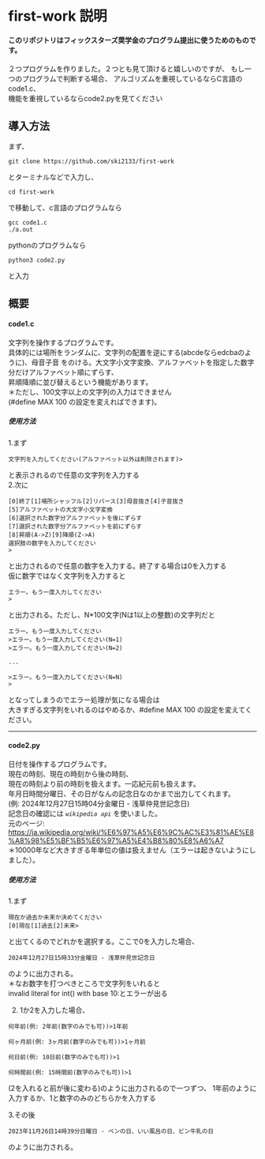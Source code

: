 # first-work  説明
#### このリポジトリはフィックスターズ奨学金のプログラム提出に使うためのものです。
２つプログラムを作りました。２つとも見て頂けると嬉しいのですが、
もし一つのプログラムで判断する場合、
アルゴリズムを重視しているならC言語のcode1.c、  
機能を重視しているならcode2.pyを見てください

## 導入方法
まず、
```
git clone https://github.com/ski2133/first-work
```
とターミナルなどで入力し、
```
cd first-work
```
で移動して、c言語のプログラムなら
```
gcc code1.c
./a.out
```
pythonのプログラムなら
```
python3 code2.py
```
と入力  

## 概要
#### code1.c
文字列を操作するプログラムです。  
具体的には場所をランダムに、文字列の配置を逆にする(abcdeならedcbaのように)、母音子音
をのける。大文字小文字変換、アルファベットを指定した数字分だけアルファベット順にずらす、  
昇順降順に並び替えるという機能があります。  
＊ただし、100文字以上の文字列の入力はできません  
(#define MAX 100 の設定を変えればできます)。
##### 使用方法
1.まず
```
文字列を入力してください(アルファベット以外は削除されます)>    
```
と表示されるので任意の文字列を入力する  
2.次に
```
[0]終了[1]場所シャッフル[2]リバース[3]母音抜き[4]子音抜き
[5]アルファベットの大文字小文字変換
[6]選択された数字分アルファベットを後にずらす
[7]選択された数字分アルファベットを前にずらす
[8]昇順(A->Z)[9]降順(Z->A)
選択肢の数字を入力してください
>
```
と出力されるので任意の数字を入力する。終了する場合は0を入力する  
仮に数字ではなく文字列を入力すると
```
エラー。もう一度入力してください
>
```
と出力される。ただし、N*100文字(Nは1以上の整数)の文字列だと
```
エラー。もう一度入力してください
>エラー。もう一度入力してください(N=1)
>エラー。もう一度入力してください(N=2)

...

>エラー。もう一度入力してください(N=N)
>
```
となってしまうのでエラー処理が気になる場合は  
大きすぎる文字列をいれるのはやめるか、#define MAX 100 の設定を変えてください。  

---

#### code2.py
日付を操作するプログラムです。  
現在の時刻、現在の時刻から後の時刻、  
現在の時刻より前の時刻を扱えます。一応紀元前も扱えます。  
年月日時間分曜日、その日がなんの記念日なのかまで出力してくれます。  
(例: 2024年12月27日15時04分金曜日 - 浅草仲見世記念日)  
記念日の確認には
*`wikipedia api`* 
を使いました。  
元のページ:
https://ja.wikipedia.org/wiki/%E6%97%A5%E6%9C%AC%E3%81%AE%E8%A8%98%E5%BF%B5%E6%97%A5%E4%B8%80%E8%A6%A7  
＊10000年など大きすぎる年単位の値は扱えません（エラーは起きないようにしました）。
##### 使用方法
1.まず
```
現在か過去か未来か決めてください
[0]現在[1]過去[2]未来>
```
と出てくるのでどれかを選択する。ここで0を入力した場合、  
```
2024年12月27日15時33分金曜日 - 浅草仲見世記念日
```
のように出力される。  
＊なお数字を打つべきところで文字列をいれると  
invalid literal for int() with base 10:とエラーが出る  

2. 1か2を入力した場合、
```
何年前(例: 2年前(数字のみでも可))>1年前
```
```
何ヶ月前(例: 3ヶ月前(数字のみでも可))>1ヶ月前
```
```
何日前(例: 10日前(数字のみでも可))>1
```
```
何時間前(例: 15時間前(数字のみでも可))>1
```
(2を入れると前が後に変わる)のように出力されるので一つずつ、
1年前のように入力するか、1と数字のみのどちらかを入力する  

3.その後
```
2023年11月26日14時39分日曜日 - ペンの日、いい風呂の日、ビン牛乳の日
```
のように出力される。

 　
